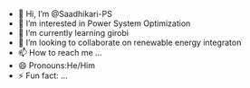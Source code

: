 - 👋 Hi, I’m @Saadhikari-PS
- 👀 I’m interested in Power System Optimization
- 🌱 I’m currently learning girobi
- 💞️ I’m looking to collaborate on renewable energy integraton
- 📫 How to reach me ...
- 😄 Pronouns:He/Him
- ⚡ Fun fact: ...

<!---
Saadhikari-PS/Saadhikari-PS is a ✨ special ✨ repository because its `README.md` (this file) appears on your GitHub profile.
You can click the Preview link to take a look at your changes.
--->
